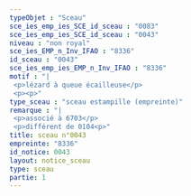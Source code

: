 ```yaml
---
typeObjet : "Sceau"
sce_ies_emp_ies_SCE_id_sceau : "0083"
sce_ies_emp_ies_SCE_id_sceau : "0043"
niveau : "non royal"
sce_ies_EMP_n_Inv_IFAO : "8336"
id_sceau : "0043"
sce_ies_emp_ies_EMP_n_Inv_IFAO : "8336"
motif : "|
 <p>lézard à queue écailleuse</p>
 <p><p>"
type_sceau : "sceau estampille (empreinte)"
remarque : "|
 <p>associé à 6703</p>
 <p>différent de 0104<p>"
title: sceau n°0043
empreinte: "8336"
id_notice: 0043
layout: notice_sceau
type: sceau
partie: 1
---
```

